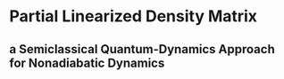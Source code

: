 # Partial Linearized Density Matrix 
## a Semiclassical Quantum-Dynamics Approach for Nonadiabatic Dynamics